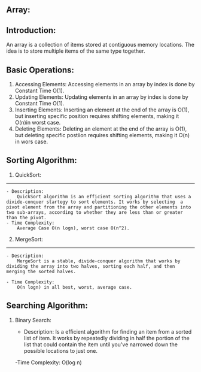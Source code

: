 Array:
------

Introduction:
-------------

An array is a collection of items stored at contiguous memory locations. The idea is to store multiple items of the same type together. 

Basic Operations:
-----------------

1. Accessing Elements: Accessing elements in an array by index is done by Constant Time O(1).
2. Updating Elements: Updating elements in an array by index is done by Constant Time O(1).
3. Inserting Elements: Inserting an element at the end of the array is O(1), but inserting specific position requires shifting elements, making it O(n)in worst case.
4. Deleting Elements: Deleting an element at the end of the array is O(1), but deleting specific postiion requires shifting elements, making it O(n) in wors case.

Sorting Algorithm:
------------------

1. QuickSort:
-------------

    - Description:
        QuickSort algorithm is an efficient sorting algorithm that uses a divide-conquer startegy to sort elements. It works by selecting  a pivot element from the array and partitioning the other elements into two sub-arrays, according to whether they are less than or greater than the pivot.
    - Time Complexity: 
        Average Case O(n logn), worst case O(n^2).

2. MergeSort:
-------------

    - Description:
        MergeSort is a stable, divide-conquer algorithm that works by dividing the array into two halves, sorting each half, and then merging the sorted halves.

    - Time Complexity:
        O(n logn) in all best, worst, average case.


Searching Algorithm:
--------------------

1. Binary Search:
    
    - Description:
        Is a efficient algorithm for finding an item from a sorted list of item. It works by repeatedly dividing in half the portion of the list that could contain the item until you've narrowed down the possible locations to just one.

    -Time Complexity:
        O(log n)



